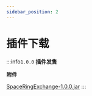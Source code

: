 ```yaml
---
sidebar_position: 2
---
```


# 插件下载

:::info`1.0.0`
**插件发售**

**附件**

[SpaceRingExchange-1.0.0.jar](files/SpaceRingExchange-1.0.0.jar)
:::
